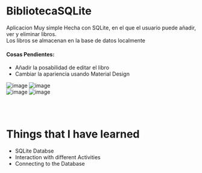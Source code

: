 # BibliotecaSQLite

Aplicacion Muy simple Hecha con SQLite, en el que el usuario puede añadir, ver y eliminar libros.<br>
Los libros se almacenan en la base de datos localmente

<h4>Cosas Pendientes: </h4>
<ul>
  <li>Añadir la posabilidad de editar el libro</li>
  <li>Cambiar la apariencia usando Material Design</li>
</ul>


![image](https://user-images.githubusercontent.com/25617468/36322192-bcd5f330-134c-11e8-832a-bd778b069ec4.png)
![image](https://user-images.githubusercontent.com/25617468/36322199-c0b8e2b4-134c-11e8-8743-4f62ca162ef5.png)<br>
![image](https://user-images.githubusercontent.com/25617468/36322201-c5217fd2-134c-11e8-902c-e61c82ef5115.png)
![image](https://user-images.githubusercontent.com/25617468/36322208-c835fdb0-134c-11e8-9cb9-852fba602cad.png)

<br>
<br>

 # Things that I have learned
<ul>
  <li>SQLite Databse</li>
  <li>Interaction with different Activities</li>
  <li>Connecting to the Database</li>
 </ul>


